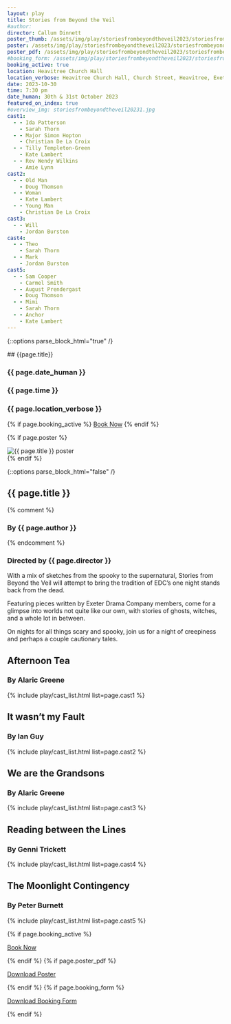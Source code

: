 ```yaml
---
layout: play
title: Stories from Beyond the Veil
#author:
director: Callum Dinnett
poster_thumb: /assets/img/play/storiesfrombeyondtheveil2023/storiesfrombeyondtheveil2023thumb.jpg
poster: /assets/img/play/storiesfrombeyondtheveil2023/storiesfrombeyondtheveil2023poster.jpg
poster_pdf: /assets/img/play/storiesfrombeyondtheveil2023/storiesfrombeyondtheveil2023poster.pdf
#booking_form: /assets/img/play/storiesfrombeyondtheveil2023/storiesfrombeyondtheveil2023bookingform.pdf
booking_active: true
location: Heavitree Church Hall
location_verbose: Heavitree Church Hall, Church Street, Heavitree, Exeter, EX2 5EP
date: 2023-10-30
time: 7:30 pm
date_human: 30th & 31st October 2023
featured_on_index: true
#overview_img: storiesfrombeyondtheveil20231.jpg
cast1:
  - - Ida Patterson
    - Sarah Thorn
  - - Major Simon Hopton
    - Christian De La Croix
  - - Tilly Templeton-Green
    - Kate Lambert
  - - Rev Wendy Wilkins
    - Amie Lynn
cast2:
  - - Old Man
    - Doug Thomson
  - - Woman
    - Kate Lambert
  - - Young Man
    - Christian De La Croix
cast3:
  - - Will
    - Jordan Burston
cast4:
  - - Theo
    - Sarah Thorn
  - - Mark
    - Jordan Burston
cast5:
  - - Sam Cooper
    - Carmel Smith
  - - August Prendergast
    - Doug Thomson
  - - Mimi
    - Sarah Thorn
  - - Anchor
    - Kate Lambert
---
```


{::options parse_block_html="true" /}

<div class="jumbotron">
## {{page.title}}
<h3> <i class="fas fa-calendar-alt"></i> {{ page.date_human }}</h3>
<h3> <i class="fas fa-clock"></i> {{ page.time }}</h3>
<h3> <i class="fas fa-map-marker-alt"></i> {{ page.location_verbose }}</h3>
{% if page.booking_active %}
<a class="btn btn-primary" href="{{ site.social_links.ticketsource }}" role="button">Book Now</a>
{% endif %}
</div>

{% if page.poster %}
<div class="row text-center">
<div class="col-1">
</div>
<div class="col-10">
<img class="img-fluid" src="{{ page.poster | relative_url }}" alt="{{ page.title }} poster" />
</div>
<div class="col-1">
</div>
</div>
{% endif %}

{::options parse_block_html="false" /}

## {{ page.title }}
{% comment %}
### By {{ page.author }}
{% endcomment %}
### Directed by {{ page.director }}

With a mix of sketches from the spooky to the supernatural, Stories from Beyond
the Veil will attempt to bring the tradition of EDC’s one night stands back from
the dead.

Featuring pieces written by Exeter Drama Company members, come for a glimpse
into worlds not quite like our own, with stories of ghosts, witches, and a whole
lot in between.

On nights for all things scary and spooky, join us for a night of creepiness and
perhaps a couple cautionary tales.

## Afternoon Tea
### By Alaric Greene

{% include play/cast_list.html list=page.cast1 %}

## It wasn’t my Fault
### By Ian Guy

{% include play/cast_list.html list=page.cast2 %}

## We are the Grandsons
### By Alaric Greene

{% include play/cast_list.html list=page.cast3 %}

## Reading between the Lines
### By Genni Trickett

{% include play/cast_list.html list=page.cast4 %}

## The Moonlight Contingency
### By Peter Burnett

{% include play/cast_list.html list=page.cast5 %}

{% if page.booking_active %}
<p class="text-center"><a class="btn btn-primary" href="{{ site.social_links.ticketsource }}" role="button">Book Now</a></p>
{% endif %}
{% if page.poster_pdf %}
<p class="text-center"><a href="{{ page.poster_pdf | relative_url}}" role="button">Download Poster</a></p>
{% endif %}
{% if page.booking_form %}
<p class="text-center"><a href="{{ page.booking_form | relative_url }}" role="button">Download Booking Form</a></p>
{% endif %}
